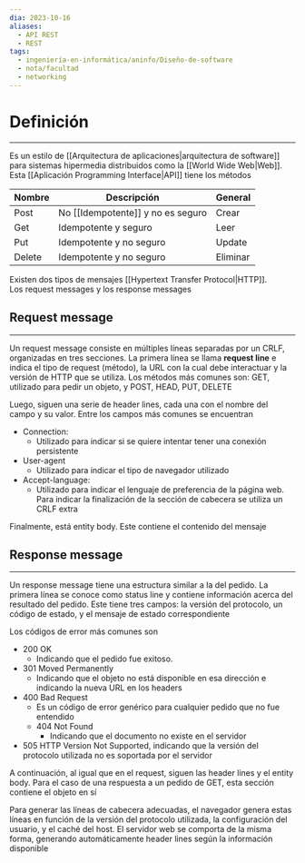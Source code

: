 ```yaml
---
dia: 2023-10-16
aliases:
  - API REST
  - REST
tags:
  - ingeniería-en-informática/aninfo/Diseño-de-software
  - nota/facultad
  - networking
---
```

# Definición
---
Es un estilo de [[Arquitectura de aplicaciones|arquitectura de software]] para sistemas hipermedia distribuidos como la [[World Wide Web|Web]]. Esta [[Aplicación Programming Interface|API]] tiene los métodos

| Nombre | Descripción                       | General  |
| ------ | --------------------------------- | -------- |
| Post   | No [[Idempotente]] y no es seguro | Crear    |
| Get    | Idempotente y seguro              | Leer     |
| Put    | Idempotente y no seguro           | Update   |
| Delete | Idempotente y no seguro           | Eliminar |

Existen dos tipos de mensajes [[Hypertext Transfer Protocol|HTTP]]. Los request messages y los response messages

## Request message
---
Un request message consiste en múltiples líneas separadas por un CRLF, organizadas en tres secciones. La primera línea se llama **request line** e indica el tipo de request (método), la URL con la cual debe interactuar y la versión de HTTP que se utiliza. Los métodos más comunes son: GET, utilizado para pedir un objeto, y POST, HEAD, PUT, DELETE

Luego, siguen una serie de header lines, cada una con el nombre del campo y su valor. Entre los campos más comunes se encuentran
* Connection: 
	* Utilizado para indicar si se quiere intentar tener una conexión persistente
* User-agent
	* Utilizado para indicar el tipo de navegador utilizado
* Accept-language:
	* Utilizado para indicar el lenguaje de preferencia de la página web. Para indicar la finalización de la sección de cabecera se utiliza un CRLF extra

Finalmente, está entity body. Este contiene el contenido del mensaje

## Response message
---
Un response message tiene una estructura similar a la del pedido. La primera línea se conoce como status line y contiene información acerca del resultado del pedido. Este tiene tres campos: la versión del protocolo, un código de estado, y el mensaje de estado correspondiente

Los códigos de error más comunes son
* 200 OK
	* Indicando que el pedido fue exitoso. 
* 301 Moved Permanently
	* Indicando que el objeto no está disponible en esa dirección e indicando la nueva URL en los headers
* 400 Bad Request
	* Es un código de error genérico para cualquier pedido que no fue entendido
	* 404 Not Found
		* Indicando que el documento no existe en el servidor
* 505 HTTP Version Not Supported, indicando que la versión del protocolo utilizada no es soportada por el servidor

A continuación, al igual que en el request, siguen las header lines y el entity body. Para el caso de una respuesta a un pedido de GET, esta sección contiene el objeto en sí

Para generar las líneas de cabecera adecuadas, el navegador genera estas líneas en función de la versión del protocolo utilizada, la configuración del usuario, y el caché del host. El servidor web se comporta de la misma forma, generando automáticamente header lines según la información disponible
